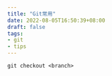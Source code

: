 ```yaml
---
title: "Git常用"
date: 2022-08-05T16:50:39+08:00
draft: false
tags:
- git
- tips
---
```


```
git checkout <branch>
```
